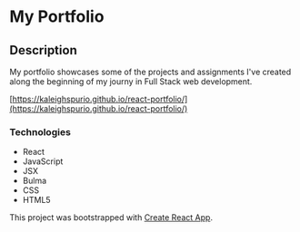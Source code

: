 # My Portfolio

## Description

My portfolio showcases some of the projects and assignments I've created along the beginning of my journy in Full Stack web development.

[https://kaleighspurio.github.io/react-portfolio/](https://kaleighspurio.github.io/react-portfolio/)

### Technologies

* React
* JavaScript
* JSX
* Bulma
* CSS
* HTML5




This project was bootstrapped with [Create React App](https://github.com/facebook/create-react-app).

